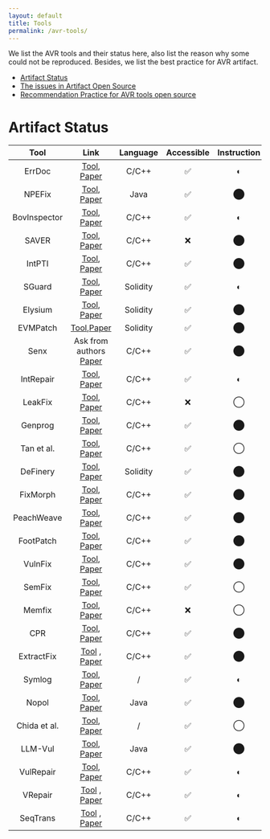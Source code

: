 ```yaml
---
layout: default
title: Tools
permalink: /avr-tools/
---
```


We list the AVR tools and their status here, also list the reason why some could not be reproduced. Besides, we list the best practice for AVR artifact.

- [Artifact Status](#artifact-status)
- [The issues in Artifact Open Source](#the-issues-in-artifact-open-source)
- [Recommendation Practice for AVR tools open source](#recommendation-practice-for-avr-tools-open-source)


# Artifact Status 


| Tool                            | Link                                                    | Language | Accessible | Instruction | Executable | Reproducible |
|:------------------------------------------:|:----------------------------------------------------------------:|:---------------------------:|:-----------------------------:|:------------------------------:|:-----------------------------:|:-------------------------------:|
| ErrDoc        | [Tool](https://github.com/yuchi1989/ErrDoc),     [Paper]()                   | C/C++                       | ✅                | ◐                      | /                             | /                               |
| NPEFix           | [Tool](https://github.com/SpoonLabs/npefix),     [Paper]()                   | Java                        | ✅                | ⬤                      | ✅                | ✅                  |
| BovInspector    | [Tool](https://github.com/BovInspector/project), [Paper]()                   | C/C++                       | ✅                | ◐                      | /                             | /                               |
| SAVER                | [Tool](https://github.com/kupl/SAVER_public/),  [Paper]()                      | C/C++                       | ❌                  | ⬤                      | /                             | /                               |
| IntPTI           | [Tool](https://github.com/45258E9F/IntPTI),  [Paper]()                         | C/C++                       | ✅                | ⬤                      | ❌                  | /                               |
| SGuard            | [Tool](https://github.com/duytai/sGuard),   [Paper]()                          | Solidity                    | ✅                | ◐                      | /                             | /                               |
| Elysium         | [Tool](https://github.com/christoftorres/Elysium),  [Paper]()                  | Solidity                    | ✅                | ⬤                      | ✅                | ✅                  |
| EVMPatch         | [Tool](https://github.com/uni-due-syssec/evmpatch-developer-study),[Paper]()   | Solidity                    | ✅                | ⬤                      | ✅                | ✅                  |
| Senx                | Ask from authors      [Paper]()                                             | C/C++                       | ✅                | ⬤                      | ✅                | ✅                  |
| IntRepair      | [Tool](https://github.com/TeamVault/IntRepair), [Paper]()                      | C/C++                       | ✅                | ◐                      | /                             | /                               |
| LeakFix                 | [Tool](https://sei.pku.edu.cn/gaoqing11/leakfix), [Paper]()                    | C/C++                       | ❌                  | ◯                     | /                             | /                               |
| Genprog               | [Tool](https://github.com/squaresLab/genprog-code),   [Paper]()                | C/C++                       | ✅                | ⬤                      | ✅                | ✅                  |
| Tan et al.             | [Tool](https://anti-patterns.github.io/search-based-repair/), [Paper]()        | C/C++                       | ✅                | ◯                     | /                             | /                               |
| DeFinery        | [Tool](https://github.com/palinatolmach/DeFinery),  [Paper]()                  | Solidity                    | ✅                | ⬤                      | ✅                | ✅                  |
| FixMorph   | [Tool](https://fixmorph.github.io/),    [Paper]()                              | C/C++                       | ✅                | ⬤                      | ✅                | ✅                  |
| PeachWeave| [Tool](https://github.com/rshariffdeen/PatchWeave),  [Paper]()                 | C/C++                       | ✅                | ⬤                      | ✅                | ✅                  |
| FootPatch             | [Tool](https://github.com/squaresLab/footpatch),  [Paper]()                    | C/C++                       | ✅                | ⬤                      | ✅                | ✅                  |
| VulnFix            | [Tool](https://github.com/yuntongzhang/vulnfix),  [Paper]()                    | C/C++                       | ✅                | ⬤                      | ✅                | ✅                  |
| SemFix             | [Tool](https://github.com/QIANZECHANG/SemFix),   [Paper]()                     | C/C++                       | ✅                | ◯                     | /                             | /                               |
| Memfix               | [Tool](http://prl.korea.ac.kr/MemFix),       [Paper]()                         | C/C++                       | ❌                  | ◯                     | /                             | /                               |
| CPR         | [Tool](https://cpr-tool.github.io/),  [Paper]()                                | C/C++                       | ✅                | ⬤                      | ✅                | ✅                  |
| ExtractFix            | [Tool](https://extractfix.github.io/) ,   [Paper]()                            | C/C++                       | ✅                | ⬤                      | ✅                | ✅                  |
| Symlog               | [Tool](https://github.com/symlog/symlog),  [Paper]()                           | /                           | ✅                | ◐                      | /                             | /                               |
| Nopol                 | [Tool](https://github.com/SpoonLabs/nopol/),  [Paper]()                       | Java                        | ✅                | ⬤                      | ✅                | ✅                  |
| Chida et al.     | [Tool](https://github.com/NariyoshiChida/SP2022?),   [Paper]()                 | /                           | ✅                | ◯                     | /                             | /                               |
| LLM-Vul             | [Tool](https://github.com/lin-tan/llm-vul),           [Paper]()                | Java                        | ✅                | ⬤                      | ✅                | ✅                  |
| VulRepair           | [Tool](https://github.com/awsm-research/VulRepair),   [Paper]()                | C/C++                       | ✅                | ◐                      | /                             | /                               |
| VRepair              | [Tool](https://github.com/ASSERT-KTH/VRepair) ,    [Paper]()                  | C/C++                       | ✅                | ◐                      | /                             | /                               |
| SeqTrans            | [Tool](https://github.com/chijianlei/SeqTrans) , [Paper]()                     | C/C++                       | ✅                | ◐                      | /                             | /                               |


